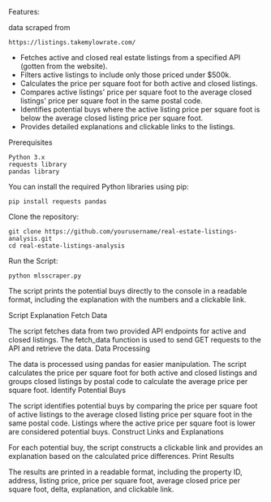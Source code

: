 Features:

data scraped from 
    
    https://listings.takemylowrate.com/

* Fetches active and closed real estate listings from a specified API (gotten from the website).
* Filters active listings to include only those priced under $500k.
* Calculates the price per square foot for both active and closed listings.
* Compares active listings' price per square foot to the average closed listings' price per square foot in the same postal code.
* Identifies potential buys where the active listing price per square foot is below the average closed listing price per square foot.
* Provides detailed explanations and clickable links to the listings.

Prerequisites

    Python 3.x
    requests library
    pandas library

You can install the required Python libraries using pip:

    pip install requests pandas

Clone the repository:

    git clone https://github.com/yourusername/real-estate-listings-analysis.git
    cd real-estate-listings-analysis

Run the Script:

    python mlsscraper.py

The script prints the potential buys directly to the console in a readable format, including the explanation with the numbers and a clickable link.

Script Explanation
Fetch Data

The script fetches data from two provided API endpoints for active and closed listings. The fetch_data function is used to send GET requests to the API and retrieve the data.
Data Processing

The data is processed using pandas for easier manipulation. The script calculates the price per square foot for both active and closed listings and groups closed listings by postal code to calculate the average price per square foot.
Identify Potential Buys

The script identifies potential buys by comparing the price per square foot of active listings to the average closed listing price per square foot in the same postal code. Listings where the active price per square foot is lower are considered potential buys.
Construct Links and Explanations

For each potential buy, the script constructs a clickable link and provides an explanation based on the calculated price differences.
Print Results

The results are printed in a readable format, including the property ID, address, listing price, price per square foot, average closed price per square foot, delta, explanation, and clickable link.
